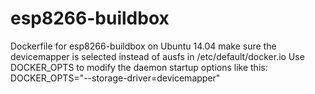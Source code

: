 # esp8266-buildbox
Dockerfile for esp8266-buildbox on Ubuntu 14.04
make sure the devicemapper is selected instead of ausfs in /etc/default/docker.io
Use DOCKER_OPTS to modify the daemon startup options like this:
DOCKER_OPTS="--storage-driver=devicemapper"

